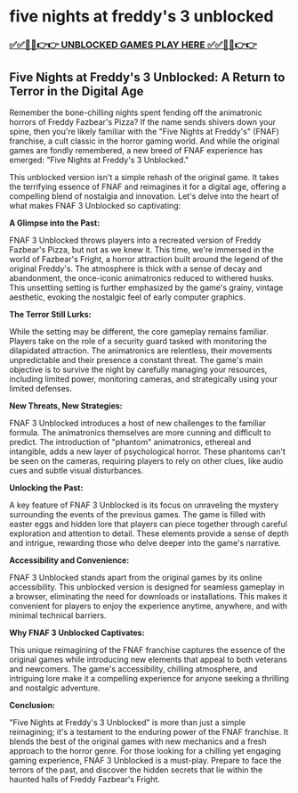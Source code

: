 # five nights at freddy's 3 unblocked

### [✅✅🔴🔴👉👉 UNBLOCKED GAMES PLAY HERE ✅✅🔴🔴👉👉](https://topstoryindia.com)

## Five Nights at Freddy's 3 Unblocked: A Return to Terror in the Digital Age

Remember the bone-chilling nights spent fending off the animatronic horrors of Freddy Fazbear's Pizza?  If the name sends shivers down your spine, then you're likely familiar with the "Five Nights at Freddy's" (FNAF) franchise, a cult classic in the horror gaming world.  And while the original games are fondly remembered, a new breed of FNAF experience has emerged: "Five Nights at Freddy's 3 Unblocked."

This unblocked version isn't a simple rehash of the original game. It takes the terrifying essence of FNAF and reimagines it for a digital age, offering a compelling blend of nostalgia and innovation. Let's delve into the heart of what makes FNAF 3 Unblocked so captivating:

**A Glimpse into the Past:**

FNAF 3 Unblocked throws players into a recreated version of Freddy Fazbear's Pizza, but not as we knew it. This time, we're immersed in the world of Fazbear's Fright, a horror attraction built around the legend of the original Freddy's. The atmosphere is thick with a sense of decay and abandonment, the once-iconic animatronics reduced to withered husks. This unsettling setting is further emphasized by the game's grainy, vintage aesthetic, evoking the nostalgic feel of early computer graphics.

**The Terror Still Lurks:**

While the setting may be different, the core gameplay remains familiar. Players take on the role of a security guard tasked with monitoring the dilapidated attraction. The animatronics are relentless, their movements unpredictable and their presence a constant threat. The game's main objective is to survive the night by carefully managing your resources, including limited power, monitoring cameras, and strategically using your limited defenses.

**New Threats, New Strategies:**

FNAF 3 Unblocked introduces a host of new challenges to the familiar formula.  The animatronics themselves are more cunning and difficult to predict. The introduction of "phantom" animatronics, ethereal and intangible, adds a new layer of psychological horror.  These phantoms can't be seen on the cameras, requiring players to rely on other clues, like audio cues and subtle visual disturbances.

**Unlocking the Past:**

A key feature of FNAF 3 Unblocked is its focus on unraveling the mystery surrounding the events of the previous games. The game is filled with easter eggs and hidden lore that players can piece together through careful exploration and attention to detail. These elements provide a sense of depth and intrigue, rewarding those who delve deeper into the game's narrative.

**Accessibility and Convenience:**

FNAF 3 Unblocked stands apart from the original games by its online accessibility. This unblocked version is designed for seamless gameplay in a browser, eliminating the need for downloads or installations. This makes it convenient for players to enjoy the experience anytime, anywhere, and with minimal technical barriers.

**Why FNAF 3 Unblocked Captivates:**

This unique reimagining of the FNAF franchise captures the essence of the original games while introducing new elements that appeal to both veterans and newcomers. The game's accessibility, chilling atmosphere, and intriguing lore make it a compelling experience for anyone seeking a thrilling and nostalgic adventure.

**Conclusion:**

"Five Nights at Freddy's 3 Unblocked" is more than just a simple reimagining; it's a testament to the enduring power of the FNAF franchise. It blends the best of the original games with new mechanics and a fresh approach to the horror genre. For those looking for a chilling yet engaging gaming experience, FNAF 3 Unblocked is a must-play.  Prepare to face the terrors of the past, and discover the hidden secrets that lie within the haunted halls of Freddy Fazbear's Fright.